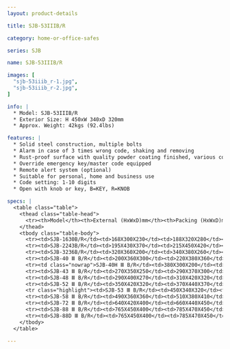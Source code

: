 ```yaml
---
layout: product-details

title: SJB-53IIIB/R

category: home-or-office-safes

series: SJB

name: SJB-53IIIB/R

images: [
  "sjb-53iiib_r-1.jpg",
  "sjb-53iiib_r-2.jpg",
]

info: |
  * Model: SJB-53IIIB/R
  * Exterior Size: H 450xW 340xD 320mm
  * Approx. Weight: 42kgs (92.4lbs)

features: |
  * Solid steel construction, multiple bolts
  * Alarm in case of 3 times wrong code, shaking and removing
  * Rust-proof surface with quality powder coating finished, various colors available
  * Override emergency key/master code equipped
  * Remote alert system (optional)
  * Suitable for personal, home and business use
  * Code setting: 1-10 digits
  * Open with knob or key, B=KEY, R=KNOB

specs: |
  <table class="table">
    <thead class="table-head">
      <tr><th>Model</th><th>External (HxWxD)mm</th><th>Packing (HxWxD)mm</th><th>Weight (kg)</th><th>Door (mm)</th><th>Body (mm)</th><th>20’FCL (pcs)</th></tr>
    </thead>
    <tbody class="table-body">
      <tr><td>SJB-1630B/R</td><td>168X300X230</td><td>188X320X280</td><td>7</td><td>5</td><td>2</td><td>1700</td></tr>
      <tr><td>SJB-2243B/R</td><td>195X430X370</td><td>215X450X420</td><td>14</td><td>5</td><td>2</td><td>740</td></tr>
      <tr><td>SJB-3236B/R</td><td>320X360X200</td><td>340X380X260</td><td>27</td><td>10</td><td>4-6</td><td>700</td></tr>
      <tr><td>SJB-40 Ⅲ B/R</td><td>200X360X300</td><td>220X380X360</td><td>20</td><td>10</td><td>4-6</td><td>950</td></tr>
      <tr><td class="nowrap">SJB-40H Ⅲ B/R</td><td>380X300X200</td><td>400X320X260</td><td>24</td><td>10</td><td>4-6</td><td>780</td></tr>
      <tr><td>SJB-43 Ⅲ B/R</td><td>270X350X250</td><td>290X370X300</td><td>26</td><td>10</td><td>4-6</td><td>710</td></tr>
      <tr><td>SJB-48 Ⅲ B/R</td><td>290X400X270</td><td>310X420X320</td><td>31</td><td>10</td><td>4-6</td><td>600</td></tr>
      <tr><td>SJB-52 Ⅲ B/R</td><td>350X420X320</td><td>370X440X370</td><td>40</td><td>10</td><td>4-6</td><td>460</td></tr>
      <tr class="highlight"><td>SJB-53 Ⅲ B/R</td><td>450X340X320</td><td>470X320X370</td><td>42</td><td>10</td><td>4-6</td><td>440</td></tr>
      <tr><td>SJB-58 Ⅲ B/R</td><td>490X360X360</td><td>510X380X410</td><td>50</td><td>10</td><td>4-6</td><td>370</td></tr>
      <tr><td>SJB-72 Ⅲ B/R</td><td>640X420X400</td><td>660X440X450</td><td>71</td><td>10</td><td>4-6</td><td>260</td></tr>
      <tr><td>SJB-88 Ⅲ B/R</td><td>765X450X400</td><td>785X470X450</td><td>88</td><td>10</td><td>4-6</td><td>210</td></tr>
      <tr><td>SJB-88D Ⅲ B/R</td><td>765X450X400</td><td>785X470X450</td><td>92</td><td>10</td><td>4-6</td><td>200</td></tr>
    </tbody>
  </table>

---
```



